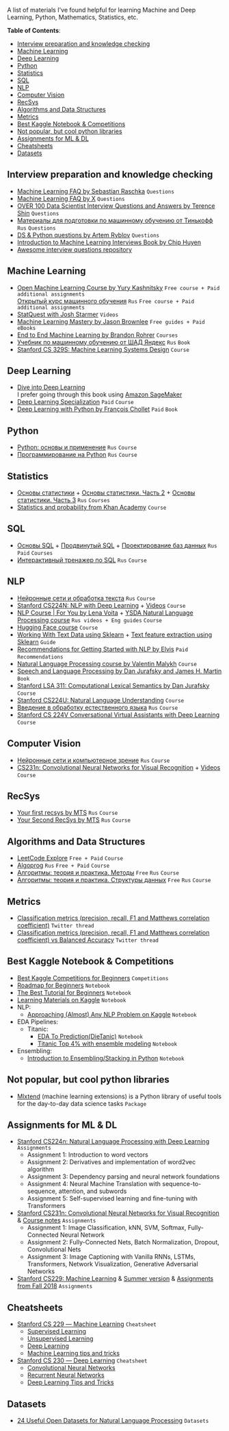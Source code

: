 A list of materials I've found helpful for learning Machine and Deep Learning, Python, Mathematics, Statistics, etc.

**Table of Contents**:
- [Interview preparation and knowledge checking](#interview-preparation-and-knowledge-checking)
- [Machine Learning](#machine-learning)
- [Deep Learning](#deep-learning)
- [Python](#python)
- [Statistics](#statistics)
- [SQL](#sql)
- [NLP](#nlp)
- [Computer Vision](#computer-vision)
- [RecSys](#recsys)
- [Algorithms and Data Structures](#algorithms-and-data-structures)
- [Metrics](#metrics)
- [Best Kaggle Notebook & Competitions](#best-kaggle-notebook--competitions)
- [Not popular, but cool python libraries](#not-popular-but-cool-python-libraries)
- [Assignments for ML & DL](#assignments-for-ml--dl)
- [Cheatsheets](#cheatsheets)
- [Datasets](#datasets)

## Interview preparation and knowledge checking
* [Machine Learning FAQ by Sebastian Raschka](https://sebastianraschka.com/faq/) `Questions`
* [Machine Learning FAQ by X](https://machinelearningfaq.com/) `Questions`
* [OVER 100 Data Scientist Interview Questions and Answers by Terence Shin](https://towardsdatascience.com/over-100-data-scientist-interview-questions-and-answers-c5a66186769a) `Questions`
* [Материалы для подготовки по машинному обучению от Тинькофф](https://www.tinkoff.ru/career/it/interview/ml/) `Rus` `Questions`
* [DS & Python questions by Artem Ryblov](https://github.com/Extremesarova/resources/blob/main/questions.md) `Questions`
* [Introduction to Machine Learning Interviews Book by Chip Huyen](https://huyenchip.com/ml-interviews-book/)
* [Awesome interview questions repository](https://github.com/DopplerHQ/awesome-interview-questions)

## Machine Learning
* [Open Machine Learning Course by Yury Kashnitsky](https://mlcourse.ai/book/index.html) `Free course + Paid additional assignments`  
[Открытый курс машинного обучения](https://ods.ai/tracks/open-ml-course) `Rus` `Free course + Paid additional assignments`
* [StatQuest with Josh Starmer](https://www.youtube.com/c/joshstarmer/featured) `Videos`
* [Machine Learning Mastery by Jason Brownlee](https://machinelearningmastery.com/) `Free guides + Paid eBooks`
* [End to End Machine Learning by Brandon Rohrer](https://end-to-end-machine-learning.teachable.com/courses/) `Courses`
* [Учебник по машинному обучению от ШАД Яндекс](https://ml-handbook.ru/) `Rus` `Book`
* [Stanford CS 329S: Machine Learning Systems Design](https://stanford-cs329s.github.io/syllabus.html) `Course`

## Deep Learning
* [Dive into Deep Learning](https://d2l.ai/index.html)  
I prefer going through this book using [Amazon SageMaker](https://d2l.ai/chapter_appendix-tools-for-deep-learning/sagemaker.html)
* [Deep Learning Specialization](https://www.coursera.org/specializations/deep-learning) `Paid` `Course`
* [Deep Learning with Python by François Chollet](https://www.manning.com/books/deep-learning-with-python-second-edition) `Paid` `Book`

## Python
* [Python: основы и применение](https://stepik.org/course/512/info) `Rus` `Course`
* [Программирование на Python](https://stepik.org/course/67/info) `Rus` `Course`

## Statistics
* [Основы статистики](https://stepik.org/course/76/info) + [Основы статистики. Часть 2](https://stepik.org/course/524/info) + [Основы статистики. Часть 3](https://stepik.org/course/2152/info) `Rus` `Courses`
* [Statistics and probability from Khan Academy](https://www.khanacademy.org/math/statistics-probability) `Course`

## SQL
* [Основы SQL](https://stepik.org/course/51562/info) + [Продвинутый SQL](https://stepik.org/course/55776/info) + [Проектирование баз данных](https://stepik.org/course/51675/info) `Rus` `Paid` `Courses`
* [Интерактивный тренажер по SQL](https://stepik.org/course/63054/info) `Rus` `Course`

## NLP
* [Нейронные сети и обработка текста](https://stepik.org/course/54098/info) `Rus` `Course`
* [Stanford CS224N: NLP with Deep Learning](https://web.stanford.edu/class/archive/cs/cs224n/cs224n.1214/) + [Videos](https://www.youtube.com/watch?v=8rXD5-xhemo&list=PLoROMvodv4rOhcuXMZkNm7j3fVwBBY42z&ab_channel=stanfordonline) `Course`
* [NLP Course | For You by Lena Voita](https://lena-voita.github.io/nlp_course.html) + [YSDA Natural Language Processing course](https://github.com/yandexdataschool/nlp_course) `Rus videos + Eng guides` `Course`
* [Hugging Face course](https://huggingface.co/course/chapter0) `Course`
* [Working With Text Data using Sklearn](https://scikit-learn.org/stable/tutorial/text_analytics/working_with_text_data.html#extracting-features-from-text-files) + [Text feature extraction using Sklearn](https://scikit-learn.org/stable/modules/feature_extraction.html#text-feature-extraction) `Guide`
* [Recommendations for Getting Started with NLP by Elvis](https://elvissaravia.substack.com/p/my-recommendations-for-getting-started) `Paid` `Recommendations`
* [Natural Language Processing course by Valentin Malykh](https://ods.ai/tracks/nlp-course) `Course`
* [Speech and Language Processing by Dan Jurafsky and James H. Martin](https://web.stanford.edu/~jurafsky/slp3/) `Book`
* [Stanford LSA 311: Computational Lexical Semantics by Dan Jurafsky](https://web.stanford.edu/~jurafsky/li15/) `Course`
* [Stanford CS224U: Natural Language Understanding](https://web.stanford.edu/class/cs224u/index.html) `Course`
* [Введение в обработку естественного языка](https://compscicenter.ru/courses/introduction-nlp/2019-autumn/) `Rus` `Course`
* [Stanford CS 224V Conversational Virtual Assistants with Deep Learning](https://web.stanford.edu/class/cs224v/schedule.html) `Course`

## Computer Vision
* [Нейронные сети и компьютерное зрение](https://stepik.org/course/50352/syllabus) `Rus` `Course`
* [CS231n: Convolutional Neural Networks for Visual Recognition](https://cs231n.github.io/) + [Videos](https://www.youtube.com/watch?v=vT1JzLTH4G4&list=PL3FW7Lu3i5JvHM8ljYj-zLfQRF3EO8sYv&ab_channel=StanfordUniversitySchoolofEngineering) `Course`

## RecSys
* [Your first recsys by MTS](https://ods.ai/tracks/mts-recsys-df2020) `Rus` `Course`
* [Your Second RecSys by MTS](https://ods.ai/tracks/recsys-course2021) `Rus` `Course`

## Algorithms and Data Structures
* [LeetCode Explore](https://leetcode.com/explore/) `Free + Paid` `Course`
* [Algoprog](https://algoprog.ru/) `Rus` `Free + Paid` `Course`
* [Алгоритмы: теория и практика. Методы](https://stepik.org/course/217/info) `Free` `Rus` `Course`
* [Алгоритмы: теория и практика. Структуры данных](https://stepik.org/course/1547/info) `Free` `Rus` `Course`

## Metrics
* [Classification metrics (precision, recall, F1 and Matthews correlation coefficient)](https://twitter.com/rasbt/status/1457018296847437824?t=NHXMPdhYFg9xF-WzqGQZYg&s=09) `Twitter thread`
* [Classification metrics (precision, recall, F1 and Matthews correlation coefficient) vs Balanced Accuracy](https://twitter.com/rasbt/status/1459577884100767753?t=hErn_d7Xvr_zq8eYokAx8w&s=09) `Twitter thread`

## Best Kaggle Notebook & Competitions
* [Best Kaggle Competitions for Beginners](https://www.kaggle.com/getting-started/78482) `Competitions`
* [Roadmap for Beginners](https://www.kaggle.com/getting-started/73164) `Notebook`
* [The Best Tutorial for Beginners](https://www.kaggle.com/getting-started/71679) `Notebook`
* [Learning Materials on Kaggle](https://www.kaggle.com/getting-started/39193) `Notebook`
* NLP:
  * [Approaching (Almost) Any NLP Problem on Kaggle](https://www.kaggle.com/abhishek/approaching-almost-any-nlp-problem-on-kaggle/notebook) `Notebook`
* EDA Pipelines:
  * Titanic:
    * [EDA To Prediction(DieTanic)](https://www.kaggle.com/ash316/eda-to-prediction-dietanic/notebook) `Notebook`
    * [Titanic Top 4% with ensemble modeling](https://www.kaggle.com/yassineghouzam/titanic-top-4-with-ensemble-modeling) `Notebook`
* Ensembling:
  * [Introduction to Ensembling/Stacking in Python](https://www.kaggle.com/arthurtok/introduction-to-ensembling-stacking-in-python#Second-Level-Predictions-from-the-First-level-Output) `Notebook`

## Not popular, but cool python libraries
* [Mlxtend](https://github.com/rasbt/mlxtend) (machine learning extensions) is a Python library of useful tools for the day-to-day data science tasks `Package`

## Assignments for ML & DL
* [Stanford CS224n: Natural Language Processing with Deep Learning](https://web.stanford.edu/class/archive/cs/cs224n/cs224n.1214/index.html#schedule) `Assignments`
  * Assignment 1: Introduction to word vectors
  * Assignment 2: Derivatives and implementation of word2vec algorithm
  * Assignment 3: Dependency parsing and neural network foundations
  * Assignment 4: Neural Machine Translation with sequence-to-sequence, attention, and subwords
  * Assignment 5: Self-supervised learning and fine-tuning with Transformers
* [Stanford CS231n: Convolutional Neural Networks for Visual Recognition](http://cs231n.stanford.edu/schedule.html) & [Course notes](https://cs231n.github.io/) `Assignments`
  * Assignment 1: Image Classification, kNN, SVM, Softmax, Fully-Connected Neural Network
  * Assignment 2: Fully-Connected Nets, Batch Normalization, Dropout, Convolutional Nets
  * Assignment 3: Image Captioning with Vanilla RNNs, LSTMs, Transformers, Network Visualization, Generative Adversarial Networks
* [Stanford CS229: Machine Learning](https://cs229.stanford.edu/syllabus.html) & [Summer version](https://cs229.stanford.edu/syllabus-summer2019.html) & [Assignments from Fall 2018](https://cs229.stanford.edu/syllabus-autumn2018.html) `Assignments`

## Cheatsheets
* [Stanford CS 229 ― Machine Learning](https://stanford.edu/~shervine/teaching/cs-229/) `Cheatsheet`
  * [Supervised Learning](https://stanford.edu/~shervine/teaching/cs-229/cheatsheet-supervised-learning) 
  * [Unsupervised Learning](https://stanford.edu/~shervine/teaching/cs-229/cheatsheet-unsupervised-learning)
  * [Deep Learning](https://stanford.edu/~shervine/teaching/cs-229/cheatsheet-deep-learning)
  * [Machine Learning tips and tricks](https://stanford.edu/~shervine/teaching/cs-229/cheatsheet-machine-learning-tips-and-tricks)
* [Stanford CS 230 ― Deep Learning](https://stanford.edu/~shervine/teaching/cs-230/) `Cheatsheet`
  * [Convolutional Neural Networks](https://stanford.edu/~shervine/teaching/cs-230/cheatsheet-convolutional-neural-networks)
  * [Recurrent Neural Networks](https://stanford.edu/~shervine/teaching/cs-230/cheatsheet-recurrent-neural-networks)
  * [Deep Learning Tips and Tricks](https://stanford.edu/~shervine/teaching/cs-230/cheatsheet-deep-learning-tips-and-tricks)

## Datasets
* [24 Useful Open Datasets for Natural Language Processing](https://odsc.medium.com/24-useful-open-datasets-for-natural-language-processing-4eea7f0c8b94) `Datasets`